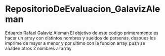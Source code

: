 # RepositorioDeEvaluacion_GalavizAleman
Eduardo Rafael Galaviz Aleman
El objetivo de este codigo primeramente es hacer un array con distintos nombres y sueldos de personas, despues los imprime de mayor a menor y por ultimo con la funcion array_push se añaden otros 2 nombres al array
